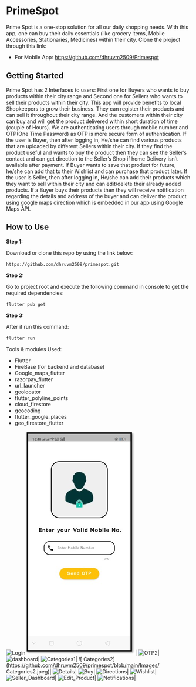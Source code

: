 # PrimeSpot

Prime Spot is a one-stop solution for all our daily shopping needs. With this app, one can buy their daily essentials (like grocery items, Mobile Accessories, Stationaries, Medicines) within their city. 
Clone the project through this link:
   * For Mobile App:  https://github.com/dhruvm2509/Primespot

## Getting Started


Prime Spot has 2 Interfaces to users:
First one for Buyers who wants to buy products within their city range and Second one for Sellers who wants to sell their products within their city. 
This app will provide benefits to local Shopkeepers to grow their business. They can register their products and can sell it throughout their city range. And the customers within their city can buy and will get the product delivered within short duration of time (couple of Hours).
We are authenticating users through mobile number and OTP(One Time Password) as OTP is more secure form of authentication. 
If the user is Buyer, then after logging in, He/she can find various products that are uploaded by different Sellers within their city. If they find the product useful and wants to buy the product then they can see the Seller’s contact and can get direction to the Seller’s Shop if home Delivery isn’t available after payment. If Buyer wants to save that product for future, he/she can add that to their Wishlist and can purchase that product later.
If the user is Seller, then after logging in, He/she can add their products which they want to sell within their city and can edit/delete their already added products. If a Buyer buys their products then they will receive notification regarding the details and address of the buyer and can deliver the product using google maps direction which is embedded in our app using Google Maps API.

## How to Use 

**Step 1:**

Download or clone this repo by using the link below:
```
https://github.com/dhruvm2509/primespot.git
```

**Step 2:**

Go to project root and execute the following command in console to get the required dependencies: 

```
flutter pub get 
```
**Step 3:**

After it run this command:
  ```
  flutter run
  ```
  
  Tools & modules Used:
  - Flutter 
  - FireBase (for backend and database)
  - Google_maps_flutter
  - razorpay_flutter
  - url_launcher
  - geolocator
  - flutter_polyline_points
  - cloud_firestore
  - geocoding
  - flutter_google_places
  - geo_firestore_flutter
  
  
  ![Login](https://github.com/dhruvm2509/primespot/main/Images/Login.jpg)![OTP](https://github.com/dhruvm2509/primespot/blob/main/Images/OTP.jpg)|  ![OTP2](https://github.com/dhruvm2509/primespot/blob/main/Images/OTP2.jpeg)|  ![dashboard](https://github.com/dhruvm2509/primespot/blob/main/Images/Dashboard.jpeg)|  ![Categories1](https://github.com/dhruvm2509/primespot/blob/main/Images/Categories1.jpeg)|  ![ Categories2](https://github.com/dhruvm2509/primespot/blob/main/Images/ Categories2.jpeg)|  ![Details](https://github.com/dhruvm2509/primespot/blob/main/Images/Product_Details.jpeg)|  ![Buy](https://github.com/dhruvm2509/primespot/blob/main/Images/Buy.jpeg)|  ![Directions](https://github.com/dhruvm2509/primespot/blob/main/Images/Directions.jpeg)|  ![Wishlist](https://github.com/dhruvm2509/primespot/blob/main/Images/Wishlist.jpeg)|  ![Seller_Dashboard](https://github.com/dhruvm2509/primespot/blob/main/Images/Seller_Dashboard.jpeg)|  ![Edit_Product](https://github.com/dhruvm2509/primespot/blob/main/Images/Edit_Product.jpeg)|  ![Notifications](https://github.com/dhruvm2509/primespot/blob/main/Images/Notifications.jpeg)|

